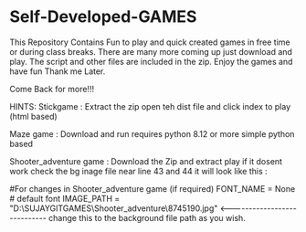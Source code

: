 # Self-Developed-GAMES
This Repository Contains Fun to play and quick created games in free time or during class breaks. There are many more coming up just download and play.
The script and other files are included in the zip. Enjoy the games and have fun Thank me Later.

Come Back for more!!!

HINTS:
Stickgame : Extract the zip open teh dist file and click index to play (html based)





Maze game : Download and run requires python 8.12 or more  simple python based




Shooter_adventure game : Download the Zip and extract play if it dosent work check the bg inage file near line 43 and 44 it will look like this : 








#For changes in Shooter_adventure game (if required)
FONT_NAME = None  # default font
IMAGE_PATH = "D:\SUJAYGITGAMES\Shooter_adventure\8745190.jpg" <---------------------------- change this to the background file path as you wish.
